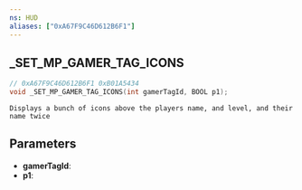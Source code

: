 ```yaml
---
ns: HUD
aliases: ["0xA67F9C46D612B6F1"]
---
```

## _SET_MP_GAMER_TAG_ICONS

```c
// 0xA67F9C46D612B6F1 0xB01A5434
void _SET_MP_GAMER_TAG_ICONS(int gamerTagId, BOOL p1);
```

```
Displays a bunch of icons above the players name, and level, and their name twice  
```

## Parameters
* **gamerTagId**:
* **p1**: 

